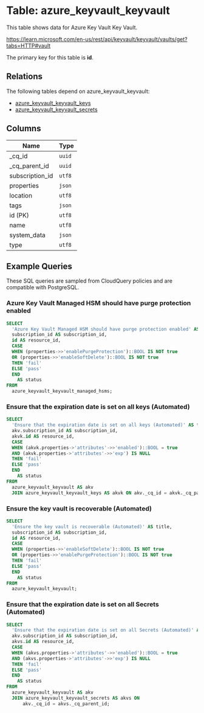# Table: azure_keyvault_keyvault

This table shows data for Azure Key Vault Key Vault.

https://learn.microsoft.com/en-us/rest/api/keyvault/keyvault/vaults/get?tabs=HTTP#vault

The primary key for this table is **id**.

## Relations

The following tables depend on azure_keyvault_keyvault:
  - [azure_keyvault_keyvault_keys](azure_keyvault_keyvault_keys.md)
  - [azure_keyvault_keyvault_secrets](azure_keyvault_keyvault_secrets.md)

## Columns

| Name          | Type          |
| ------------- | ------------- |
|_cq_id|`uuid`|
|_cq_parent_id|`uuid`|
|subscription_id|`utf8`|
|properties|`json`|
|location|`utf8`|
|tags|`json`|
|id (PK)|`utf8`|
|name|`utf8`|
|system_data|`json`|
|type|`utf8`|

## Example Queries

These SQL queries are sampled from CloudQuery policies and are compatible with PostgreSQL.

### Azure Key Vault Managed HSM should have purge protection enabled

```sql
SELECT
  'Azure Key Vault Managed HSM should have purge protection enabled' AS title,
  subscription_id AS subscription_id,
  id AS resource_id,
  CASE
  WHEN (properties->>'enablePurgeProtection')::BOOL IS NOT true
  OR (properties->>'enableSoftDelete')::BOOL IS NOT true
  THEN 'fail'
  ELSE 'pass'
  END
    AS status
FROM
  azure_keyvault_keyvault_managed_hsms;
```

### Ensure that the expiration date is set on all keys (Automated)

```sql
SELECT
  'Ensure that the expiration date is set on all keys (Automated)' AS title,
  akv.subscription_id AS subscription_id,
  akvk.id AS resource_id,
  CASE
  WHEN (akvk.properties->'attributes'->>'enabled')::BOOL = true
  AND (akvk.properties->'attributes'->>'exp') IS NULL
  THEN 'fail'
  ELSE 'pass'
  END
    AS status
FROM
  azure_keyvault_keyvault AS akv
  JOIN azure_keyvault_keyvault_keys AS akvk ON akv._cq_id = akvk._cq_parent_id;
```

### Ensure the key vault is recoverable (Automated)

```sql
SELECT
  'Ensure the key vault is recoverable (Automated)' AS title,
  subscription_id AS subscription_id,
  id AS resource_id,
  CASE
  WHEN (properties->>'enableSoftDelete')::BOOL IS NOT true
  OR (properties->>'enablePurgeProtection')::BOOL IS NOT true
  THEN 'fail'
  ELSE 'pass'
  END
    AS status
FROM
  azure_keyvault_keyvault;
```

### Ensure that the expiration date is set on all Secrets (Automated)

```sql
SELECT
  'Ensure that the expiration date is set on all Secrets (Automated)' AS title,
  akv.subscription_id AS subscription_id,
  akvs.id AS resource_id,
  CASE
  WHEN (akvs.properties->'attributes'->>'enabled')::BOOL = true
  AND (akvs.properties->'attributes'->>'exp') IS NULL
  THEN 'fail'
  ELSE 'pass'
  END
    AS status
FROM
  azure_keyvault_keyvault AS akv
  JOIN azure_keyvault_keyvault_secrets AS akvs ON
      akv._cq_id = akvs._cq_parent_id;
```


